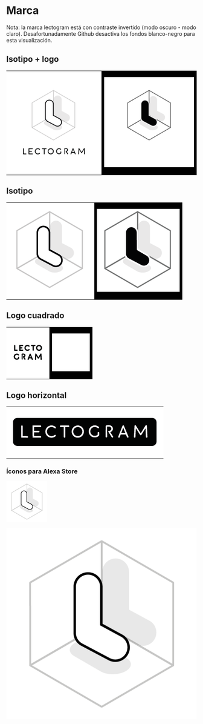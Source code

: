# Marca

Nota: la marca lectogram está con contraste invertido (modo oscuro - modo claro). Desafortunadamente Github desactiva los fondos blanco-negro para esta visualización.

## Isotipo + logo

<table>
<tr>
<td style="background: white">

![Lectogram: Isotipo](dist/branding/png/lectrogram_isotipo.png)

</td>
<td style="background: black">

![Lectogram: Isotipo](dist/branding/png/lectrogram_isotipo-inv.png)

</td>
</tr>
</table>


## Isotipo

<table>
<tr>
<td style="background: white">

![Lectogram: Isotipo](dist/branding/png/lectrogram_iso.png)

</td>
<td style="background: black">

![Lectogram: Isotipo](dist/branding/png/lectrogram_iso-inv.png)

</td>
</tr>
</table>

## Logo cuadrado

<table>
<tr>
<td style="background: white">

![Lectogram: Isotipo](dist/branding/png/lectrogram_logo-sq.png)

</td>
<td style="background: black">

![Lectogram: Isotipo](dist/branding/png/lectrogram_logo-sq-inv.png)

</td>
</tr>
</table>

## Logo horizontal

<table>
<tr>
<td style="background: white">

![Lectogram: Isotipo](dist/branding/png/lectrogram_logo-hz.png)
</td>
</tr>
</table>

### Íconos para Alexa Store

![ícono pequeño - 108 x 108 píxeles](dist/branding/png/alexa-icon_small.png)

![ícono grande - 512 x 512 píxeles](dist/branding/png/alexa-icon_large.png)